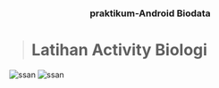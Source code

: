 <h3 align=center>praktikum-Android Biodata</h3>

> # Latihan Activity Biologi
![ssan](https://github.com/r3nyah/praktikum-AndroidBiodata/blob/master/Assets/Screenshot_2022-01-25-16-59-23-353_www.smktelkom.mlg.sch.id.biodataandroid.jpg?raw=true)
![ssan](https://github.com/r3nyah/praktikum-AndroidBiodata/blob/master/Assets/Screenshot_2022-01-25-17-00-12-384_www.smktelkom.mlg.sch.id.biodataandroid.jpg?raw=true)
